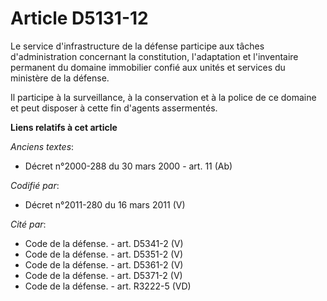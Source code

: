# Article D5131-12

Le service d'infrastructure de la défense participe aux tâches d'administration concernant la constitution, l'adaptation et
l'inventaire permanent du domaine immobilier confié aux unités et services du ministère de la défense.

Il participe à la surveillance, à la conservation et à la police de ce domaine et peut disposer à cette fin d'agents
assermentés.

**Liens relatifs à cet article**

_Anciens textes_:

  - Décret n°2000-288 du 30 mars 2000 - art. 11 (Ab)

_Codifié par_:

  - Décret n°2011-280 du 16 mars 2011 (V)

_Cité par_:

  - Code de la défense. - art. D5341-2 (V)
  - Code de la défense. - art. D5351-2 (V)
  - Code de la défense. - art. D5361-2 (V)
  - Code de la défense. - art. D5371-2 (V)
  - Code de la défense. - art. R3222-5 (VD)

